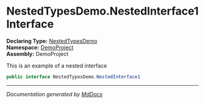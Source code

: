 ﻿<!--  
 =================================================================   
   Auto-Generated:   
   The contents of this file were generated by a tool.  
   Changes to this file may be list if the file is regenerated  
 =================================================================   
-->

# NestedTypesDemo.NestedInterface1 Interface

**Declaring Type:** [NestedTypesDemo](../index.md)  
**Namespace:** [DemoProject](../../index.md)  
**Assembly:** DemoProject

This is an example of a nested interface

```csharp
public interface NestedTypesDemo.NestedInterface1
```
___

*Documentation generated by [MdDocs](https://github.com/ap0llo/mddocs)*
